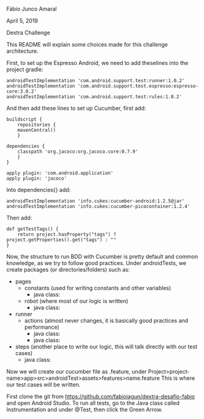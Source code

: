 Fábio Junco Amaral

April 5, 2019

Dextra Challenge

This README will explain some choices made for this challenge architecture.

First, to set up the Espresso Android, we need to add theselines into the project gradle:

	androidTestImplementation 'com.android.support.test:runner:1.0.2'
	androidTestImplementation 'com.android.support.test.espresso:espresso-core:3.0.2'
	androidTestImplementation 'com.android.support.test:rules:1.0.2'

And then add these lines to set up Cucumber, first add:

	buildscript {
	    repositories {
		mavenCentral()
	    }

	dependencies {
		classpath 'org.jacoco:org.jacoco.core:0.7.9'
		}
	}

	apply plugin: 'com.android.application'
	apply plugin: 'jacoco'

Into dependencies{} add:

	androidTestImplementation 'info.cukes:cucumber-android:1.2.5@jar'
	androidTestImplementation 'info.cukes:cucumber-picocontainer:1.2.4'

Then add:

	def getTestTags() {
	    return project.hasProperty("tags") ? project.getProperties().get("tags") : ""
	}

Now, the structure to run BDD with Cucumber is pretty default and common knowledge, as we try to follow good practices.
Under androidTests, we create packages (or directories/folders) such as:
- pages
	- constants (used for writing constants and other variables)
		- java class: 
	- robot (where most of our logic is written)
		- java class: 
- runner
	- actions (almost never changes, it is basically good practices and performance)
		- java class: 
		- java class: 
- steps (another place to write our logic, this will talk directly with our test cases)
	- java class: 

Now we will create our cucumber file as .feature, under Project>project-name>app>src>androidTest>assets>features>name.feature
This is where our test cases will be written.



First clone the git from https://github.com/fabiojagun/dextra-desafio-fabio and open Android Studio.
To run all tests, go to the Java class called Instrumentation and under @Test, then click the Green Arrow.
